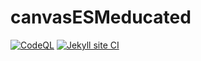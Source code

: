 # canvasESMeducated
[![CodeQL](https://github.com/solaris0051/canvasESMeducated/actions/workflows/codeql-analysis.yml/badge.svg)](https://github.com/solaris0051/canvasESMeducated/actions/workflows/codeql-analysis.yml)
[![Jekyll site CI](https://github.com/solaris0051/canvasESMeducated/actions/workflows/jekyll.yml/badge.svg)](https://github.com/solaris0051/canvasESMeducated/actions/workflows/jekyll.yml)
